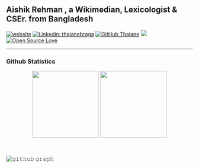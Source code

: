 ## Aishik Rehman , a Wikimedian, Lexicologist & CSEr. from Bangladesh <br>
[![website](https://img.shields.io/badge/Website-46a2f1.svg?&style=flat-square&logo=Google-Chrome&logoColor=white&link=https://aishikrehman.com/)](https://aishikrehman.com/) 
[![Linkedin: thaianebraga](https://img.shields.io/badge/-aishikrehman-blue?style=flat-square&logo=Linkedin&logoColor=white&link=https://www.linkedin.com/in/aishikrehman/)](https://www.linkedin.com/in/aishikrehman/)
[![GitHub Thaiane](https://img.shields.io/github/followers/aishikrehman?label=follow&style=social)](https://github.com/aishikrehman)
[![](https://visitcount.itsvg.in/api?id=aishikrehman&label=Profile%20Views&pretty=false)](https://visitcount.itsvg.in)
[![Open Source Love](https://badges.frapsoft.com/os/v1/open-source.svg?v=102)](https://github.com/ellerbrock/open-source-badge/)

<hr/>

### Github Statistics
<div>
  <p align="center">
    <img height="180em" src="https://github-readme-stats-eight-theta.vercel.app/api?username=aishikrehman&show_icons=true&theme=algolia&include_all_commits=true&count_private=true"/>
    <img height="180em" src="https://github-readme-stats-eight-theta.vercel.app/api/top-langs/?username=aishikrehman&layout=compact&langs_count=8&theme=algolia"/>
  </p>
</div>
<br/>

![𝚐𝚒𝚝𝚑𝚞𝚋 𝚐𝚛𝚊𝚙𝚑](https://github-readme-activity-graph.cyclic.app/graph?username=aishikrehman&theme=react-dark&hide_border=true&area=true)

<!--
<p align="center" width="130em" >
  <img  src="https://github-readme-stats.vercel.app/api?username=aishikrehman&show_icons=true&locale=en" alt="aishikrehman" />
  <img  style='margin-right: 5px' src="https://github-readme-streak-stats.herokuapp.com/?user=aishikrehman&" alt="aishikrehman"/></p>
![visitors](https://visitor-badge.laobi.icu/badge?page_id=zaishikrehman)
## 🔧 Technologies & Tools
![](https://img.shields.io/badge/Editor-VS_Code-informational?style=flat&logo=visual-studio-code&logoColor=white&color=6aa6f8)
![](https://img.shields.io/badge/Code-Python-informational?style=flat&logo=python&logoColor=white&color=6aa6f8)
![](https://img.shields.io/badge/Code-JavaScript-informational?style=flat&logo=javascript&logoColor=white&color=6aa6f8)
-->


